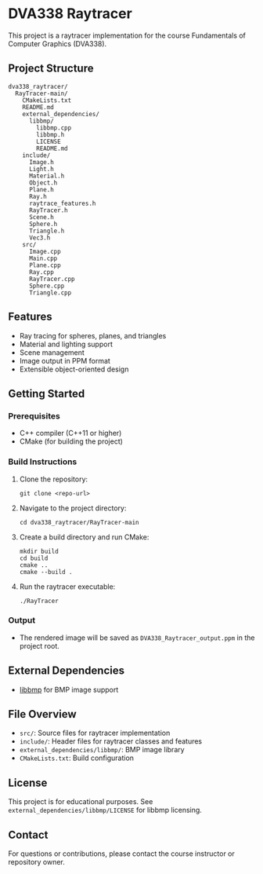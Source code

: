 # DVA338 Raytracer

This project is a raytracer implementation for the course Fundamentals of Computer Graphics (DVA338).

## Project Structure

```
dva338_raytracer/
  RayTracer-main/
    CMakeLists.txt
    README.md
    external_dependencies/
      libbmp/
        libbmp.cpp
        libbmp.h
        LICENSE
        README.md
    include/
      Image.h
      Light.h
      Material.h
      Object.h
      Plane.h
      Ray.h
      raytrace_features.h
      RayTracer.h
      Scene.h
      Sphere.h
      Triangle.h
      Vec3.h
    src/
      Image.cpp
      Main.cpp
      Plane.cpp
      Ray.cpp
      RayTracer.cpp
      Sphere.cpp
      Triangle.cpp
```

## Features
- Ray tracing for spheres, planes, and triangles
- Material and lighting support
- Scene management
- Image output in PPM format
- Extensible object-oriented design

## Getting Started

### Prerequisites
- C++ compiler (C++11 or higher)
- CMake (for building the project)

### Build Instructions
1. Clone the repository:
   ```
   git clone <repo-url>
   ```
2. Navigate to the project directory:
   ```
   cd dva338_raytracer/RayTracer-main
   ```
3. Create a build directory and run CMake:
   ```
   mkdir build
   cd build
   cmake ..
   cmake --build .
   ```
4. Run the raytracer executable:
   ```
   ./RayTracer
   ```

### Output
- The rendered image will be saved as `DVA338_Raytracer_output.ppm` in the project root.

## External Dependencies
- [libbmp](https://github.com/christopherpow/bitmap) for BMP image support

## File Overview
- `src/`: Source files for raytracer implementation
- `include/`: Header files for raytracer classes and features
- `external_dependencies/libbmp/`: BMP image library
- `CMakeLists.txt`: Build configuration

## License
This project is for educational purposes. See `external_dependencies/libbmp/LICENSE` for libbmp licensing.

## Contact
For questions or contributions, please contact the course instructor or repository owner.
